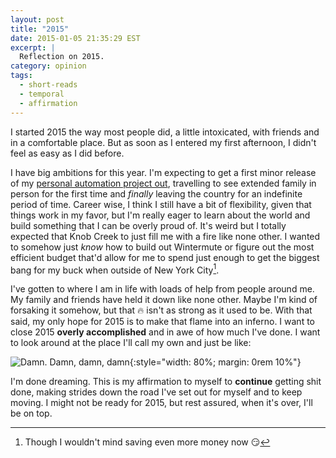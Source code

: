 ```yaml
---
layout: post
title: "2015"
date: 2015-01-05 21:35:29 EST
excerpt: |
  Reflection on 2015.
category: opinion
tags:
  - short-reads
  - temporal
  - affirmation
---
```


I started 2015 the way most people did, a little intoxicated, with friends and
in a comfortable place. But as soon as I entered my first afternoon, I didn't
feel as easy as I did before.

I have big ambitions for this year. I'm expecting to get a first minor release
of my [personal automation project out][wntr], travelling to see extended
family in person for the first time and _finally_ leaving the country for an
indefinite period of time. Career wise, I think I still have a bit of
flexibility, given that things work in my favor, but I'm really eager to learn
about the world and build something that I can be overly proud of. It's weird
but I totally expected that Knob Creek to just fill me with a fire like none
other. I wanted to somehow just _know_ how to build out Wintermute or figure
out the most efficient budget that'd allow for me to spend just enough to get
the biggest bang for my buck when outside of New York City[^1].

I've gotten to where I am in life with loads of help from people around me. My
family and friends have held it down like none other. Maybe I'm kind of
forsaking it somehow, but that :fire: isn't as strong as it used to be. With
that said, my only hope for 2015 is to make that flame into an inferno. I want
to close 2015 **overly accomplished** and in awe of how much I've done. I want
to look around at the place I'll call my own and just be like:

![Damn. Damn, damn, damn](/images/im2-i-did-okay.gif){:style="width: 80%;
  margin: 0rem 10%"}

I'm done dreaming. This is my affirmation to myself to **continue** getting
shit done, making strides down the road I've set out for myself and to keep
moving. I might not be ready for 2015, but rest assured, when it's over, I'll be
on top.

[wntr]: https://github.com/jalcine/wintermute
[^1]: Though I wouldn't mind saving even more money now :smirk:

